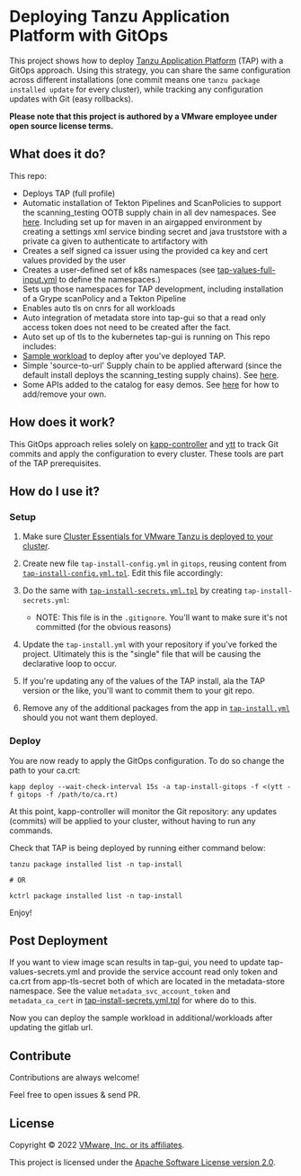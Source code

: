 # Deploying Tanzu Application Platform with GitOps

This project shows how to deploy
[Tanzu Application Platform](https://tanzu.vmware.com/application-platform) (TAP)
with a GitOps approach. Using this strategy, you can share the same configuration
across different installations
(one commit means one `tanzu package installed update` for every cluster),
while tracking any configuration updates with Git (easy rollbacks).

**Please note that this project is authored by a VMware employee under open source license terms.**

## What does it do?

This repo:
- Deploys TAP (full profile)
- Automatic installation of Tekton Pipelines and ScanPolicies to support the scanning_testing OOTB supply chain in all dev namespaces. See [here](additional/set-up-scanning-testing/). Including set up for maven in an airgapped environment by creating a settings xml service binding secret and java truststore with a private ca given to authenticate to artifactory with
- Creates a self signed ca issuer using the provided ca key and cert values provided by the user
- Creates a user-defined set of k8s namespaces (see [tap-values-full-input.yml](config-full/tap-values-full-input.yml) to define the namespaces.)
- Sets up those namespaces for TAP development, including installation of a Grype scanPolicy and a Tekton Pipeline
- Enables auto tls on cnrs for all workloads
- Auto integration of metadata store into tap-gui so that a read only access token does not need to be created after the fact.
- Auto set up of tls to the kubernetes tap-gui is running on
This repo includes:
- [Sample workload](additional/workloads/) to deploy after you've deployed TAP.
- Simple 'source-to-url' Supply chain to be applied afterward (since the default install deploys the scanning_testing supply chains). See [here](additional/cluster-supply-chains/).
- Some APIs added to the catalog for easy demos. See [here](gitops/tap-install-config.yml.tpl) for how to add/remove your own.

## How does it work?

This GitOps approach relies solely on [kapp-controller](https://carvel.dev/kapp-controller/)
and [ytt](https://carvel.dev/ytt/) to track Git commits and apply the configuration
to every cluster. These tools are part of the TAP prerequisites.

## How do I use it?
### Setup
1. Make sure [Cluster Essentials for VMware Tanzu is deployed to your cluster](https://docs.vmware.com/en/Tanzu-Application-Platform/1.0/tap/GUID-install-general.html#install-cluster-essentials-for-vmware-tanzu-2).

1. Create new file `tap-install-config.yml` in `gitops`, reusing content from [`tap-install-config.yml.tpl`](gitops/tap-install-config.yml.tpl).
Edit this file accordingly:
1. Do the same with [`tap-install-secrets.yml.tpl`](gitops/tap-install-secrets.yml.tpl)
by creating `tap-install-secrets.yml`:
    - NOTE: This file is in the `.gitignore`. You'll want to make sure it's not committed (for the obvious reasons)

1.  Update the `tap-install.yml` with your repository if you've forked the project. Ultimately this is the "single" file that will be causing the declarative loop to occur.

2. If you're updating any of the values of the TAP install, ala the TAP version or the like, you'll want to commit them to your git repo.

3.  Remove any of the additional packages from the app in [`tap-install.yml`](gitops/tap-install.yml) should you not want them deployed. 




### Deploy 
You are now ready to apply the GitOps configuration. To do so change the path to your ca.crt:

```shell
kapp deploy --wait-check-interval 15s -a tap-install-gitops -f <(ytt -f gitops -f /path/to/ca.rt)
```

At this point, kapp-controller will monitor the Git repository: any updates
(commits) will be applied to your cluster, without having to run any commands.

Check that TAP is being deployed by running either command below:

```shell
tanzu package installed list -n tap-install

# OR

kctrl package installed list -n tap-install
```

Enjoy!

## Post Deployment
If you want to view image scan results in tap-gui, you need to update tap-values-secrets.yml and provide the service account read only token and ca.crt from app-tls-secret both of which are located in the metadata-store namespace. See the value `metadata_svc_account_token` and `metadata_ca_cert` in [tap-install-secrets.yml.tpl](gitops/tap-install-secrets.yml.tpl) for where do to this.

Now you can deploy the sample workload in additional/workloads after updating the gitlab url.
## Contribute

Contributions are always welcome!

Feel free to open issues & send PR.

## License

Copyright &copy; 2022 [VMware, Inc. or its affiliates](https://vmware.com).

This project is licensed under the [Apache Software License version 2.0](https://www.apache.org/licenses/LICENSE-2.0).
